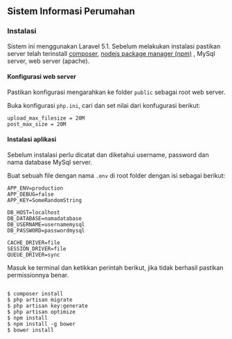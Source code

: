 ## Sistem Informasi Perumahan 

### Instalasi

Sistem ini menggunakan Laravel 5.1. Sebelum melakukan instalasi pastikan server telah terinstall [composer](https://getcomposer.org/),
[nodejs package manager (npm)](https://nodejs.org/en/) , MySql server, web server (apache).

#### Konfigurasi web server

Pastikan konfigurasi mengarahkan ke folder `public` sebagai root web server.

Buka konfigurasi `php.ini`, cari dan set nilai dari konfugurasi berikut:

```
upload_max_filesize = 20M
post_max_size = 20M
```

#### Instalasi aplikasi

Sebelum instalasi perlu dicatat dan diketahui username, password dan nama database MySql server.

Buat sebuah file dengan nama `.env` di root folder dengan isi sebagai berikut:

```
APP_ENV=production
APP_DEBUG=false
APP_KEY=SomeRandomString

DB_HOST=localhost
DB_DATABASE=namadatabase
DB_USERNAME=usernamemysql
DB_PASSWORD=passwordmysql

CACHE_DRIVER=file
SESSION_DRIVER=file
QUEUE_DRIVER=sync

```

Masuk ke terminal dan ketikkan perintah berikut, jika tidak berhasil pastikan permissionnya benar.

```

$ composer install
$ php artisan migrate
$ php artisan key:generate
$ php artisan optimize
$ npm install
$ npm install -g bower
$ bower install
```

